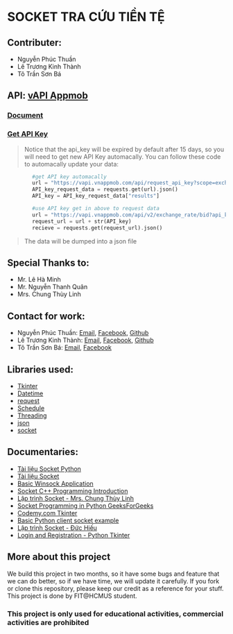 # SOCKET TRA CỨU TIỀN TỆ

## Contributer:
* Nguyễn Phúc Thuần
* Lê Trương Kinh Thành
* Tô Trần Sơn Bá

## API: [vAPI Appmob](https://vapi.vnappmob.com/api/v2/exchange_rate)
### [Document](https://vapi-vnappmob.readthedocs.io/en/latest/exchange_rate.v2.html)
### [Get API Key](https://vapi.vnappmob.com/api/request_api_key?scope=exchange_rate)
> Notice that the api_key will be expired by default after 15 days, so you will need to get new API Key automacally.
> You can follow these code to automacally update your data:
```php
        #get API key automacally
        url = "https://vapi.vnappmob.com/api/request_api_key?scope=exchange_rate"
        API_key_request_data = requests.get(url).json()
        API_key = API_key_request_data["results"]

        #use API key get in above to request data
        url = "https://vapi.vnappmob.com/api/v2/exchange_rate/bid?api_key="
        request_url = url + str(API_key)
        recieve = requests.get(request_url).json()
```
> The data will be dumped into a json file

## Special Thanks to:
* Mr. Lê Hà Minh
* Mr. Nguyễn Thanh Quân
* Mrs. Chung Thùy Linh

## Contact for work:
* Nguyễn Phúc Thuần: [Email](phucthuan.work@gmail.com), [Facebook](https://www.facebook.com/phucthuan95), [Github](https://github.com/phucthuan1st/)
* Lê Trương Kinh Thành: [Email](letruongkinhthanh@gmail.com), [Facebook](https://www.facebook.com/kinhthanh.letruong.3), [Github](https://github.com/KinhThanh38/)
* Tô Trần Sơn Bá: [Email](sonba4102@gmail.com), [Facebook](https://www.facebook.com/ba.tran.2002)

## Libraries used:
* [Tkinter](https://docs.python.org/3/library/tkinter.html)
* [Datetime](https://docs.python.org/3/library/datetime.html)
* [request](https://docs.python-requests.org/en/latest/)
* [Schedule](https://schedule.readthedocs.io/en/stable/)
* [Threading](https://docs.python.org/3/library/threading.html)
* [json](https://docs.python.org/3/library/json.html)
* [socket](https://docs.python.org/3/library/socket.html)

## Documentaries:
* [Tài liệu Socket Python](https://drive.google.com/file/d/1A1IsrfZuzOxfEaW3ukxblOfVYUmG1T8i/view)
* [Tài liệu Socket](https://drive.google.com/file/d/10lBDAwpoKDvZSqYgrrjKAqupyov44pEJ/view)
* [Basic Winsock Application](https://docs.microsoft.com/en-us/windows/win32/winsock/creating-a-basic-winsock-application)
* [Socket C++ Programming Introduction](https://www.youtube.com/watch?v=41XxeYkLAOk&feature=youtu.be)
* [Lập trình Socket - Mrs. Chung Thùy Linh](https://www.youtube.com/watch?v=OHW8OiO5v8U)
* [Socket Programming in Python GeeksForGeeks](https://www.geeksforgeeks.org/socket-programming-python/)
* [Codemy.com Tkinter](https://www.youtube.com/watch?v=yQSEXcf6s2I&list=PLCC34OHNcOtoC6GglhF3ncJ5rLwQrLGnV)
* [Basic Python client socket example](https://stackoverflow.com/questions/7749341/basic-python-client-socket-example)
* [Lập trình Socket - Đức Hiếu](https://www.youtube.com/playlist?list=PLF5iDxYhcQyf19PKUm4vi9jDp5OByF5Wt)
* [Login and Registration - Python Tkinter](https://www.youtube.com/watch?v=NAwcl9R0M9w)

## More about this project
We build this project in two months, so it have some bugs and feature that we can do better, so if we have time, we will update it carefully.
If you fork or clone this repository, please keep our credit as a reference for your stuff.
This project is done by FIT@HCMUS student.

### This project is only used for educational activities, commercial activities are prohibited
